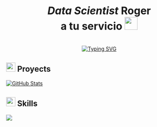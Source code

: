 <h1 align="center"><b><i><em>Data Scientist</em></i> Roger <br> a tu servicio </b><img src="https://media.giphy.com/media/hvRJCLFzcasrR4ia7z/giphy.gif" width="35"></h1>

<p align="center">
  <br>
  <a href="https://git.io/typing-svg"><img src="https://readme-typing-svg.herokuapp.com?font=Stefan+Schmidt&size=40&pause=1000&center=true&vCenter=true&width=550&lines=Data+Scientist+Student;Paciencia+y+perseverancia;Aprendizaje+continuo" alt="Typing SVG" /></a>
</p>

## <img src="https://media2.giphy.com/media/QssGEmpkyEOhBCb7e1/giphy.gif?cid=ecf05e47a0n3gi1bfqntqmob8g9aid1oyj2wr3ds3mg700bl&rid=giphy.gif" width ="25"><b> Proyects</b>
<a href="https://github.com/RogerGuevara555/Proyectos-con-Python">
      		<img src="https://github-readme-stats.vercel.app/api/pin/?username=RogerGuevara555&repo=Proyectos-con-Python&theme=cobalt" alt="GitHub Stats" />
    	</a>

## <img src="https://media2.giphy.com/media/QssGEmpkyEOhBCb7e1/giphy.gif?cid=ecf05e47a0n3gi1bfqntqmob8g9aid1oyj2wr3ds3mg700bl&rid=giphy.gif" width ="25"><b> Skills</b>

<img src="https://encrypted-tbn0.gstatic.com/images?q=tbn:ANd9GcSRYtBoa0-R3tOx7rUQCGv0FWi2QkBKTCNc_Q&s"/>
